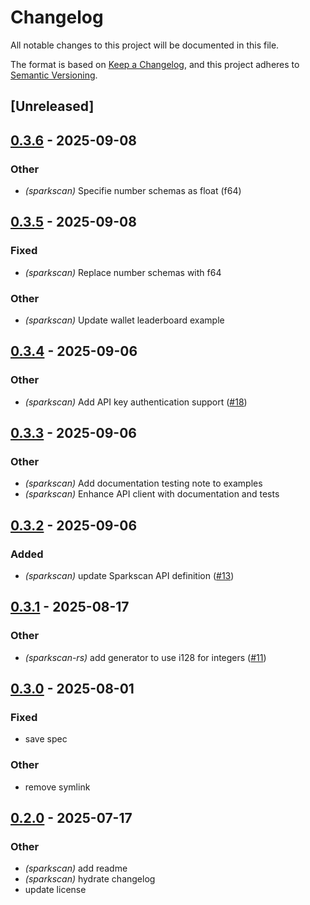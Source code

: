 # Changelog

All notable changes to this project will be documented in this file.

The format is based on [Keep a Changelog](https://keepachangelog.com/en/1.0.0/),
and this project adheres to [Semantic Versioning](https://semver.org/spec/v2.0.0.html).

## [Unreleased]

## [0.3.6](https://github.com/flashnetxyz/sparkscan-rs/compare/sparkscan_v0.3.5...sparkscan_v0.3.6) - 2025-09-08

### Other

- *(sparkscan)* Specifie number schemas as float (f64)

## [0.3.5](https://github.com/flashnetxyz/sparkscan-rs/compare/sparkscan_v0.3.4...sparkscan_v0.3.5) - 2025-09-08

### Fixed

- *(sparkscan)* Replace number schemas with f64

### Other

- *(sparkscan)* Update wallet leaderboard example

## [0.3.4](https://github.com/flashnetxyz/sparkscan-rs/compare/sparkscan_v0.3.3...sparkscan_v0.3.4) - 2025-09-06

### Other

- *(sparkscan)* Add API key authentication support ([#18](https://github.com/flashnetxyz/sparkscan-rs/pull/18))

## [0.3.3](https://github.com/flashnetxyz/sparkscan-rs/compare/sparkscan_v0.3.2...sparkscan_v0.3.3) - 2025-09-06

### Other

- *(sparkscan)* Add documentation testing note to examples
- *(sparkscan)* Enhance API client with documentation and tests

## [0.3.2](https://github.com/flashnetxyz/sparkscan-rs/compare/sparkscan_v0.3.1...sparkscan_v0.3.2) - 2025-09-06

### Added

- *(sparkscan)* update Sparkscan API definition ([#13](https://github.com/flashnetxyz/sparkscan-rs/pull/13))

## [0.3.1](https://github.com/flashnetxyz/sparkscan-rs/compare/sparkscan_v0.3.0...sparkscan_v0.3.1) - 2025-08-17

### Other

- *(sparkscan-rs)* add generator to use i128 for integers ([#11](https://github.com/flashnetxyz/sparkscan-rs/pull/11))

## [0.3.0](https://github.com/flashnetxyz/sparkscan-rs/compare/sparkscan_v0.2.0...sparkscan_v0.3.0) - 2025-08-01

### Fixed

- save spec

### Other

- remove symlink

## [0.2.0](https://github.com/flashnetxyz/sparkscan-rs/compare/sparkscan_v0.1.1...sparkscan_v0.2.0) - 2025-07-17

### Other

- *(sparkscan)* add readme
- *(sparkscan)* hydrate changelog
- update license
